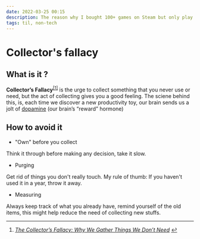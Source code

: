 ```yaml
---
date: 2022-03-25 00:15
description: The reason why I bought 100+ games on Steam but only play ~5 of them.
tags: til, non-tech
---
```

# Collector's fallacy
<h2>What is it ?</h2>
<p><strong>Collector’s Fallacy</strong><sup class="footnote-ref"><a href="#fn1" id="fnref1">[1]</a></sup> is the urge to collect something that you never use or need, but the act of collecting gives you a good feeling.
The sciene behind this, is,  each time we discover a new productivity toy, our brain sends us a jolt of <a href="https://en.wikipedia.org/wiki/Dopamine">dopamine</a> (our brain’s “reward” hormone)</p>
<h2>How to avoid it</h2>
<ul>
<li>&quot;Own&quot; before you collect</li>
</ul>
<p>Think it through before making any decision, take it slow.</p>
<ul>
<li>Purging</li>
</ul>
<p>Get rid of things you don't really touch. My rule of thumb: If you haven't used it in a year, throw it away.</p>
<ul>
<li>Measuring</li>
</ul>
<p>Always keep track of what you already have, remind yourself of the old items, this might help reduce the need of collecting new stuffs.</p>
<hr class="footnotes-sep">
<section class="footnotes">
<ol class="footnotes-list">
<li id="fn1" class="footnote-item"><p><em><a href="https://observer.com/2017/05/the-collectors-fallacy-why-we-gather-things-we-dont-need/">The Collector’s Fallacy: Why We Gather Things We Don’t Need</a></em> <a href="#fnref1" class="footnote-backref">↩︎</a></p>
</li>
</ol>
</section>
